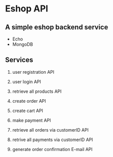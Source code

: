 # Eshop API

## A simple eshop backend service
- Echo
- MongoDB

## Services

1. user registration API

2. user login API

3. retrieve all products API

4. create order API

5. create cart API

6. make payment API

7. retrieve all orders via customerID API

8. retrive all payments via customerID API

9. generate order confirmation E-mail API

